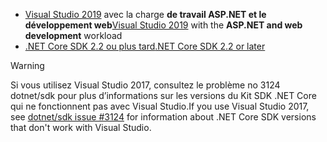 * <span data-ttu-id="5069e-101">[Visual Studio 2019](https://visualstudio.microsoft.com/downloads/?utm_medium=microsoft&utm_source=docs.microsoft.com&utm_campaign=inline+link&utm_content=download+vs2019) avec la charge **de travail ASP.NET et le développement web**</span><span class="sxs-lookup"><span data-stu-id="5069e-101">[Visual Studio 2019](https://visualstudio.microsoft.com/downloads/?utm_medium=microsoft&utm_source=docs.microsoft.com&utm_campaign=inline+link&utm_content=download+vs2019) with the **ASP.NET and web development** workload</span></span>
* [<span data-ttu-id="5069e-102">.NET Core SDK 2.2 ou plus tard</span><span class="sxs-lookup"><span data-stu-id="5069e-102">.NET Core SDK 2.2 or later</span></span>](https://dotnet.microsoft.com/download/dotnet-core)

> [!WARNING]
> <span data-ttu-id="5069e-103">Si vous utilisez Visual Studio 2017, consultez le problème no 3124 dotnet/sdk pour plus d’informations sur les versions du Kit SDK .NET Core qui ne fonctionnent pas avec Visual Studio.</span><span class="sxs-lookup"><span data-stu-id="5069e-103">If you use Visual Studio 2017, see [dotnet/sdk issue #3124](https://github.com/dotnet/sdk/issues/3124) for information about .NET Core SDK versions that don't work with Visual Studio.</span></span>
